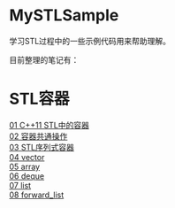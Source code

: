 # MySTLSample
学习STL过程中的一些示例代码用来帮助理解。

目前整理的笔记有：

# STL容器
[01 C++11 STL中的容器](https://www.muchenhen.com/2019/10/27/c11-stl%e4%b8%ad%e7%9a%84%e5%ae%b9%e5%99%a8/ )  
[02 容器共通操作](https://www.muchenhen.com/2019/10/28/stl%e5%ae%b9%e5%99%a8%e5%85%b1%e9%80%9a%e6%93%8d%e4%bd%9c/)  
[03 STL序列式容器](https://www.muchenhen.com/2019/10/27/stl%e5%ba%8f%e5%88%97%e5%bc%8f%e5%ae%b9%e5%99%a8/)  
[04 vector](https://www.muchenhen.com/2019/10/27/stl%ef%bc%9avector%e5%ae%b9%e5%99%a8/ )  
[05 array](https://www.muchenhen.com/2019/10/30/stl%ef%bc%9aarray%e5%ae%b9%e5%99%a8/)  
[06 deque](https://www.muchenhen.com/2019/10/31/stl%ef%bc%9adeque%e5%ae%b9%e5%99%a8/)  
[07 list](https://www.muchenhen.com/2019/11/02/stl%ef%bc%9alist%e5%ae%b9%e5%99%a8/)  
[08 forward_list](https://www.muchenhen.com/2019/11/03/stl%ef%bc%9aforward_list%e5%ae%b9%e5%99%a8/)  
